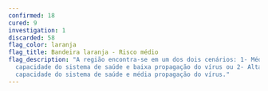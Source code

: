 ```yaml
---
confirmed: 18
cured: 9
investigation: 1
discarded: 58
flag_color: laranja
flag_title: Bandeira laranja - Risco médio
flag_description: "A região encontra-se em um dos dois cenários: 1- Média
  capacidade do sistema de saúde e baixa propagação do vírus ou 2- Alta
  capacidade do sistema de saúde e média propagação do vírus."
---
```

